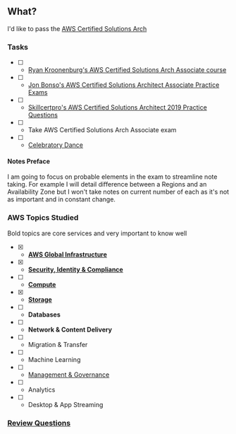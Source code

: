 ## What?
I'd like to pass the [AWS Certified Solutions Arch](Associatehttps://aws.amazon.com/certification/certified-solutions-architect-associate/)

### Tasks
- [ ] - [Ryan Kroonenburg's AWS Certified Solutions Arch Associate course](https://www.udemy.com/course/aws-certified-solutions-architect-associate/)
- [ ] - [Jon Bonso's AWS Certified Solutions Architect Associate Practice Exams](https://www.udemy.com/course/aws-certified-solutions-architect-associate-amazon-practice-exams/)
- [ ] - [Skillcertpro's AWS Certified Solutions Architect 2019 Practice Questions](https://www.udemy.com/course/aws-certified-solutions-architect-2018-practice-questions/)
- [ ] - Take AWS Certified Solutions Arch Associate exam
- [ ] - [Celebratory Dance](https://media.giphy.com/media/6fScAIQR0P0xW/giphy.gif)

#### Notes Preface
I am going to focus on probable elements in the exam to streamline note taking. For example I will detail difference between a Regions and an Availability Zone but I won't take notes on current number of each as it's not as important and in constant change.

### AWS Topics Studied
Bold topics are core services and very important to know well
- [x] - [**AWS Global Infrastructure**](./aws-global-infrastructure.md)
- [x] - [**Security, Identity & Compliance**](security-identity-compliance.md)
- [ ] - [**Compute**](./compute.md)
- [x] - [**Storage**](./storage.md)
- [ ] - **Databases**
- [ ] - **Network & Content Delivery**
- [ ] - Migration & Transfer
- [ ] - Machine Learning
- [ ] - [Management & Governance](./management-governance.md)
- [ ] - Analytics
- [ ] - Desktop & App Streaming

### [Review Questions](https://github.com/cujarrett/learning-aws/blob/master/aws-certified-solutions-architect%E2%80%93associate/review-questions.md)
